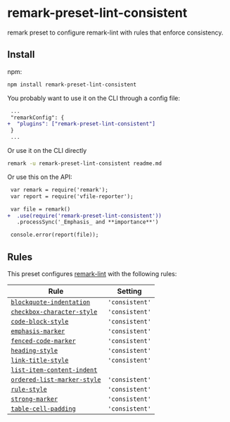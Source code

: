 <!--This file is generated-->

# remark-preset-lint-consistent

remark preset to configure remark-lint with rules that enforce consistency.

## Install

npm:

```sh
npm install remark-preset-lint-consistent
```

You probably want to use it on the CLI through a config file:

```diff
 ...
 "remarkConfig": {
+  "plugins": ["remark-preset-lint-consistent"]
 }
 ...
```

Or use it on the CLI directly

```sh
remark -u remark-preset-lint-consistent readme.md
```

Or use this on the API:

```diff
 var remark = require('remark');
 var report = require('vfile-reporter');

 var file = remark()
+  .use(require('remark-preset-lint-consistent'))
   .processSync('_Emphasis_ and **importance**')

 console.error(report(file));
```

## Rules

This preset configures [remark-lint](https://github.com/wooorm/remark-lint) with the following rules:

| Rule                                                                                                                            | Setting        |
| ------------------------------------------------------------------------------------------------------------------------------- | -------------- |
| [`blockquote-indentation`](https://github.com/wooorm/remark-lint/tree/master/packages/remark-lint-blockquote-indentation)       | `'consistent'` |
| [`checkbox-character-style`](https://github.com/wooorm/remark-lint/tree/master/packages/remark-lint-checkbox-character-style)   | `'consistent'` |
| [`code-block-style`](https://github.com/wooorm/remark-lint/tree/master/packages/remark-lint-code-block-style)                   | `'consistent'` |
| [`emphasis-marker`](https://github.com/wooorm/remark-lint/tree/master/packages/remark-lint-emphasis-marker)                     | `'consistent'` |
| [`fenced-code-marker`](https://github.com/wooorm/remark-lint/tree/master/packages/remark-lint-fenced-code-marker)               | `'consistent'` |
| [`heading-style`](https://github.com/wooorm/remark-lint/tree/master/packages/remark-lint-heading-style)                         | `'consistent'` |
| [`link-title-style`](https://github.com/wooorm/remark-lint/tree/master/packages/remark-lint-link-title-style)                   | `'consistent'` |
| [`list-item-content-indent`](https://github.com/wooorm/remark-lint/tree/master/packages/remark-lint-list-item-content-indent)   |                |
| [`ordered-list-marker-style`](https://github.com/wooorm/remark-lint/tree/master/packages/remark-lint-ordered-list-marker-style) | `'consistent'` |
| [`rule-style`](https://github.com/wooorm/remark-lint/tree/master/packages/remark-lint-rule-style)                               | `'consistent'` |
| [`strong-marker`](https://github.com/wooorm/remark-lint/tree/master/packages/remark-lint-strong-marker)                         | `'consistent'` |
| [`table-cell-padding`](https://github.com/wooorm/remark-lint/tree/master/packages/remark-lint-table-cell-padding)               | `'consistent'` |
